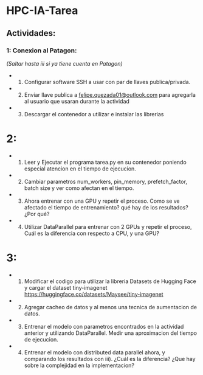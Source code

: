 # HPC-IA-Tarea

## Actividades:

### 1: Conexion al Patagon:
*(Saltar hasta iii si ya tiene cuenta en Patagon)*
- 1. Configurar software SSH a usar con par de llaves publica/privada.
- 2. Enviar llave publica a felipe.quezada01@outlook.com para agregarla al usuario que usaran durante la actividad
- 3. Descargar el contenedor a utilizar e instalar las librerias


# 2: 

- 1. Leer y Ejecutar el programa tarea.py en su contenedor poniendo especial atencion en el tiempo de ejecucion.
- 2.  Cambiar parametros num_workers, pin_memory, prefetch_factor, batch size y ver como afectan en el tiempo.
- 3.  Ahora entrenar con una GPU y repetir el proceso. Como se ve afectado el tiempo de entrenamiento? qué hay de los resultados? ¿Por qué?
- 4. Utilizar DataParallel para entrenar con 2 GPUs y repetir el proceso, Cuál es la diferencia con respecto a CPU, y una GPU?

# 3: 

- 1. Modificar el codigo para utilizar la libreria Datasets de Hugging Face y cargar el dataset tiny-imagenet https://huggingface.co/datasets/Maysee/tiny-imagenet
- 2. Agregar cacheo de datos y al menos una tecnica de aumentacion de datos.
- 3. Entrenar el modelo con parametros encontrados en la actividad anterior y utilizando DataParallel. Medir una aproximacion del tiempo de ejecucion.
- 4. Entrenar el modelo con distributed data parallel ahora, y comparando los resultados con iii). ¿Cuál es la diferencia? ¿Que hay sobre la complejidad en la implementacion?


